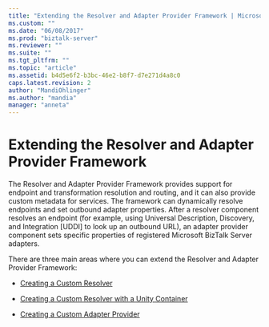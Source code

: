 ```yaml
---
title: "Extending the Resolver and Adapter Provider Framework | Microsoft Docs"
ms.custom: ""
ms.date: "06/08/2017"
ms.prod: "biztalk-server"
ms.reviewer: ""
ms.suite: ""
ms.tgt_pltfrm: ""
ms.topic: "article"
ms.assetid: b4d5e6f2-b3bc-46e2-b8f7-d7e271d4a8c0
caps.latest.revision: 2
author: "MandiOhlinger"
ms.author: "mandia"
manager: "anneta"
---
```

# Extending the Resolver and Adapter Provider Framework
The Resolver and Adapter Provider Framework provides support for endpoint and transformation resolution and routing, and it can also provide custom metadata for services. The framework can dynamically resolve endpoints and set outbound adapter properties. After a resolver component resolves an endpoint (for example, using Universal Description, Discovery, and Integration [UDDI] to look up an outbound URL), an adapter provider component sets specific properties of registered Microsoft BizTalk Server adapters.  
  
 There are three main areas where you can extend the Resolver and Adapter Provider Framework:  
  
-   [Creating a Custom Resolver](../esb-toolkit/creating-a-custom-resolver.md)  
  
-   [Creating a Custom Resolver with a Unity Container](../esb-toolkit/creating-a-custom-resolver-with-a-unity-container.md)  
  
-   [Creating a Custom Adapter Provider](../esb-toolkit/creating-a-custom-adapter-provider.md)